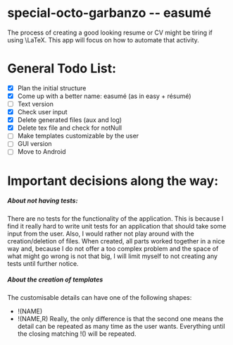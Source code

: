 # special-octo-garbanzo -- easumé
The process of creating a good looking resume or CV might be tiring if using \LaTeX. This app will focus on how to automate that activity.

# General Todo List:
- [x] Plan the initial structure
- [x] Come up with a better name: easumé (as in easy + résumé)
- [ ] Text version
- [x] Check user input
- [x] Delete generated files (aux and log)
- [x] Delete tex file and check for notNull
- [ ] Make templates customizable by the user
- [ ] GUI version
- [ ] Move to Android

# Important decisions along the way:
##### About not having tests:
There are no tests for the functionality of the application. This is because I find it really hard to write unit tests for an application that should take some input from the user. Also, I would rather not play around with the creation/deletion of files.
When created, all parts worked together in a nice way and, because I do not offer a too complex problem and the space of what might go wrong is not that big, I will limit myself to not creating any tests until further notice.

##### About the creation of templates
The customisable details can have one of the following shapes:
* !(NAME)
* !(NAME,R)
Really, the only difference is that the second one means the detail can be repeated as many time as the user wants. Everything until the closing matching !() will be repeated.
